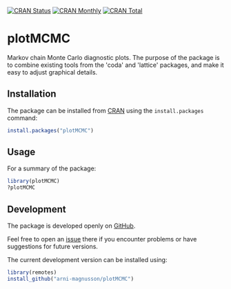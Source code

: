 [![CRAN Status](https://r-pkg.org/badges/version/plotMCMC)](https://cran.r-project.org/package=plotMCMC)
[![CRAN Monthly](https://cranlogs.r-pkg.org/badges/plotMCMC)](https://cran.r-project.org/package=plotMCMC)
[![CRAN Total](https://cranlogs.r-pkg.org/badges/grand-total/plotMCMC)](https://cran.r-project.org/package=plotMCMC)

plotMCMC
========

Markov chain Monte Carlo diagnostic plots. The purpose of the package is to
combine existing tools from the 'coda' and 'lattice' packages, and make it easy
to adjust graphical details.

Installation
------------

The package can be installed from
[CRAN](https://cran.r-project.org/package=plotMCMC) using the `install.packages`
command:

```R
install.packages("plotMCMC")
```

Usage
-----

For a summary of the package:

```R
library(plotMCMC)
?plotMCMC
```

Development
-----------

The package is developed openly on
[GitHub](https://github.com/arni-magnusson/plotMCMC).

Feel free to open an [issue](https://github.com/arni-magnusson/plotMCMC/issues)
there if you encounter problems or have suggestions for future versions.

The current development version can be installed using:

```R
library(remotes)
install_github("arni-magnusson/plotMCMC")
```
